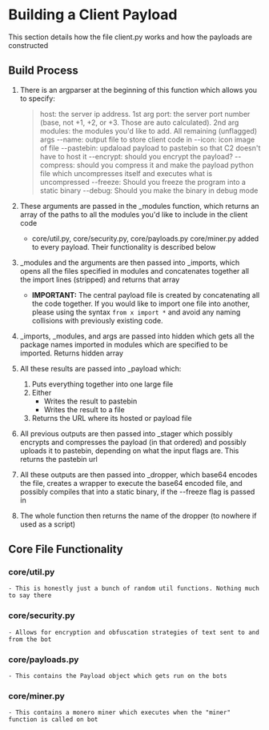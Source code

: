 # Building a Client Payload

This section details how the file client.py works and how the payloads are constructed

## Build Process

1) There is an argparser at the beginning of this function which allows you to specify:

    > host: the server ip address. 1st arg
    > port: the server port number (base, not +1, +2, or +3. Those are auto calculated). 2nd arg
    > modules: the modules you'd like to add. All remaining (unflagged) args
    > --name: output file to store client code in
    > --icon: icon image of file
    > --pastebin: updaload payload to pastebin so that C2 doesn't have to host it
    > --encrypt: should you encrypt the payload?
    > --compress: should you compress it and make the payload python file which uncompresses itself and executes what is uncompressed
    > --freeze: Should you freeze the program into a static binary
    > --debug: Should you make the binary in debug mode


2) These arguments are passed in the _modules function, which returns an array of the paths to all the modules you'd like to include in the client code

    - core/util.py, core/security.py, core/payloads.py core/miner.py added to every payload. Their functionality is described below

3) _modules and the arguments are then passed into _imports, which opens all the files specified in modules and concatenates together all the import lines (stripped) and returns that array
    
    - **IMPORTANT:** The central payload file is created by concatenating all the code together. If you would like to import one file into another, please using the syntax `from x import *` and avoid any naming collisions with previously existing code.

4) _imports, _modules, and args are passed into hidden which gets all the package names imported in modules which are specified to be imported. Returns hidden array

5) All these results are passed into _payload which:
    1) Puts everything together into one large file
    2) Either
          - Writes the result to pastebin
          - Writes the result to a file
    3) Returns the URL where its hosted or payload file

6) All previous outputs are then passed into _stager which possibly encrypts and compresses the payload (in that ordered) and possibly uploads it to pastebin, depending on what the input flags are. This returns the pastebin url

7) All these outputs are then passed into _dropper, which base64 encodes the file, creates a wrapper to execute the base64 encoded file, and possibly compiles that into a static binary, if the --freeze flag is passed in

8) The whole function then returns the name of the dropper (to nowhere if used as a script)



## Core File Functionality


### core/util.py
    - This is honestly just a bunch of random util functions. Nothing much to say there

### core/security.py
    - Allows for encryption and obfuscation strategies of text sent to and from the bot

### core/payloads.py
    - This contains the Payload object which gets run on the bots

### core/miner.py
    - This contains a monero miner which executes when the "miner" function is called on bot


